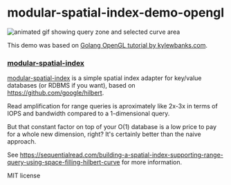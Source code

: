 # modular-spatial-index-demo-opengl

![animated gif showing query zone and selected curve area](https://sequentialread.com/content/images/2021/06/hilbert.gif)

This demo was based on [Golang OpenGL tutorial by kylewbanks.com](https://kylewbanks.com/blog/tutorial-opengl-with-golang-part-1-hello-opengl).

### [modular-spatial-index](https://git.sequentialread.com/forest/modular-spatial-index)

[modular-spatial-index](https://git.sequentialread.com/forest/modular-spatial-index) is a simple spatial index adapter for key/value databases (or RDBMS if you want), based on https://github.com/google/hilbert.

Read amplification for range queries is aproximately like 2x-3x in terms of IOPS and bandwidth compared to a 1-dimensional query.

But that constant factor on top of your O(1) database is a low price to pay for a whole new dimension, right? It's certainly better than the naive approach.

See https://sequentialread.com/building-a-spatial-index-supporting-range-query-using-space-filling-hilbert-curve
for more information.

MIT license 

